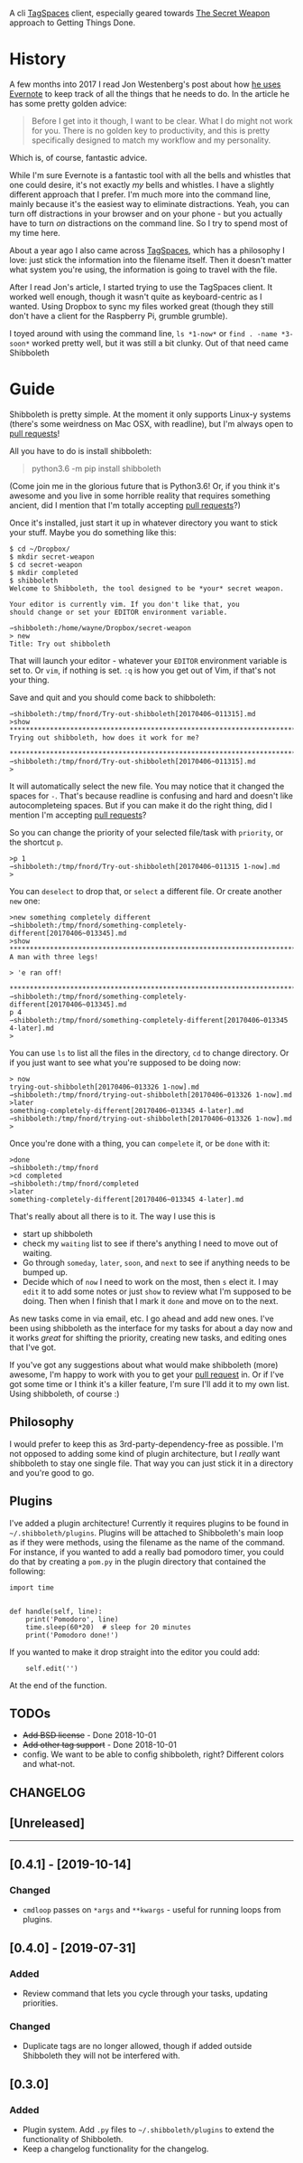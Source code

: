 A cli [TagSpaces][1] client, especially geared towards [The Secret Weapon][2]
approach to Getting Things Done.

# History

A few months into 2017 I read Jon Westenberg's post about how [he uses
Evernote][3] to keep track of all the things that he needs to do. In the article
he has some pretty golden advice:

> Before I get into it though, I want to be clear. What I do might not work
> for you. There is no golden key to productivity, and this is pretty
> specifically designed to match my workflow and my personality.

Which is, of course, fantastic advice.

While I'm sure Evernote is a fantastic tool with all the bells and whistles
that one could desire, it's not exactly *my* bells and whistles. I have a
slightly different approach that I prefer. I'm much more into the command line,
mainly because it's the easiest way to eliminate distractions. Yeah, you can
turn off distractions in your browser and on your phone - but you actually have
to turn *on* distractions on the command line. So I try to spend most of my
time here.

About a year ago I also came across [TagSpaces][1], which has a philosophy I
love: just stick the information into the filename itself. Then it doesn't
matter what system you're using, the information is going to travel with the
file.

After I read Jon's article, I started trying to use the TagSpaces client. It
worked well enough, though it wasn't quite as keyboard-centric as I wanted.
Using Dropbox to sync my files worked great (though they still don't have a
client for the Raspberry Pi, grumble grumble).

I toyed around with using the command line, `ls *1-now*` or `find . -name
*3-soon*` worked pretty well, but it was still a bit clunky. Out of that need
came Shibboleth

# Guide

Shibboleth is pretty simple. At the moment it only supports Linux-y systems
(there's some weirdness on Mac OSX, with readline), but I'm always open to
[pull requests][4]!

All you have to do is install shibboleth:

> python3.6 -m pip install shibboleth

(Come join me in the glorious future that is Python3.6! Or, if you think it's
awesome and you live in some horrible reality that requires something ancient,
did I mention that I'm totally accepting [pull requests][4]?)

Once it's installed, just start it up in whatever directory you want to stick
your stuff. Maybe you do something like this:


    $ cd ~/Dropbox/
    $ mkdir secret-weapon
    $ cd secret-weapon
    $ mkdir completed
    $ shibboleth
    Welcome to Shibboleth, the tool designed to be *your* secret weapon.

    Your editor is currently vim. If you don't like that, you
    should change or set your EDITOR environment variable.

    ⇀shibboleth:/home/wayne/Dropbox/secret-weapon
    > new
    Title: Try out shibboleth

That will launch your editor - whatever your `EDITOR` environment variable is
set to. Or `vim`, if nothing is set. `:q` is how you get out of Vim, if
that's not your thing.

Save and quit and you should come back to shibboleth:

    ⇀shibboleth:/tmp/fnord/Try-out-shibboleth[20170406~011315].md
    >show
    ********************************************************************************
    Trying out shibboleth, how does it work for me?

    ********************************************************************************
    ⇀shibboleth:/tmp/fnord/Try-out-shibboleth[20170406~011315].md
    >

It will automatically select the new file. You may notice that it changed the
spaces for `-`. That's because readline is confusing and hard and doesn't
like autocompleteing spaces. But if you can make it do the right thing, did I
mention I'm accepting [pull requests][4]?

So you can change the priority of your selected file/task with `priority`, or
the shortcut `p`.

    >p 1
    ⇀shibboleth:/tmp/fnord/Try-out-shibboleth[20170406~011315 1-now].md
    >

You can `deselect` to drop that, or `select` a different file. Or create
another `new` one:

    >new something completely different
    ⇀shibboleth:/tmp/fnord/something-completely-different[20170406~013345].md
    >show
    ********************************************************************************
    A man with three legs!

    > 'e ran off!

    ********************************************************************************
    ⇀shibboleth:/tmp/fnord/something-completely-different[20170406~013345].md
    p 4
    ⇀shibboleth:/tmp/fnord/something-completely-different[20170406~013345 4-later].md
    >

You can use `ls` to list all the files in the directory, `cd` to change
directory. Or if you just want to see what you're supposed to be doing now:

    > now
    trying-out-shibboleth[20170406~013326 1-now].md
    ⇀shibboleth:/tmp/fnord/trying-out-shibboleth[20170406~013326 1-now].md
    >later
    something-completely-different[20170406~013345 4-later].md
    ⇀shibboleth:/tmp/fnord/trying-out-shibboleth[20170406~013326 1-now].md
    >

Once you're done with a thing, you can `compelete` it, or be `done` with
it:

    >done
    ⇀shibboleth:/tmp/fnord
    >cd completed
    ⇀shibboleth:/tmp/fnord/completed
    >later
    something-completely-different[20170406~013345 4-later].md

That's really about all there is to it. The way I use this is

- start up shibboleth
- check my `waiting` list to see if there's anything I need to move out of
  waiting.
- Go through `someday`, `later`, `soon`, and `next` to see if anything
  needs to be bumped up.
- Decide which of `now` I need to work on the most, then `s` elect it. I
  may `edit` it to add some notes or just `show` to review what I'm
  supposed to be doing. Then when I finish that I mark it `done` and move on
  to the next.

As new tasks come in via email, etc. I go ahead and add new ones. I've been
using shibboleth as the interface for my tasks for about a day now and it works
*great* for shifting the priority, creating new tasks, and editing ones that
I've got.

If you've got any suggestions about what would make shibboleth (more) awesome,
I'm happy to work with you to get your [pull request][4] in. Or if I've got
some time or I think it's a killer feature, I'm sure I'll add it to my own
list. Using shibboleth, of course :)

Philosophy
----------

I would prefer to keep this as 3rd-party-dependency-free as possible. I'm not
opposed to adding some kind of plugin architecture, but I *really* want
shibboleth to stay one single file. That way you can just stick it in a
directory and you're good to go.

Plugins
-------

I've added a plugin architecture! Currently it requires plugins to be found in
`~/.shibboleth/plugins`. Plugins will be attached to Shibboleth's main loop as
if they were methods, using the filename as the name of the command. For
instance, if you wanted to add a really bad pomodoro timer, you could do that
by creating a `pom.py` in the plugin directory that contained the following:

    import time


    def handle(self, line):
        print('Pomodoro', line)
        time.sleep(60*20)  # sleep for 20 minutes
        print('Pomodoro done!')

If you wanted to make it drop straight into the editor you could add:

        self.edit('')

At the end of the function.


TODOs
-----

- ~~Add BSD license~~ - Done 2018-10-01
- ~~Add other tag support~~ - Done 2018-10-01
- config. We want to be able to config shibboleth, right? Different colors and
  what-not.

CHANGELOG
---------

## [Unreleased]

---

## [0.4.1] - [2019-10-14]

### Changed

- `cmdloop` passes on `*args` and `**kwargs` - useful for running loops from
  plugins.

## [0.4.0] - [2019-07-31]

### Added

- Review command that lets you cycle through your tasks, updating priorities.

### Changed

- Duplicate tags are no longer allowed, though if added outside Shibboleth they
  will not be interfered with.

## [0.3.0]

### Added

- Plugin system. Add `.py` files to `~/.shibboleth/plugins` to extend the
  functionality of Shibboleth.
- Keep a changelog functionality for the changelog.


[1]: https://www.tagspaces.org/ "TagSpaces"
[2]: http://www.thesecretweapon.org/the-secret-weapon-manifesto/manifesto-part-1-the-issue "The Secret Weapon Manifesto"
[3]: https://medium.com/hi-my-name-is-jon/how-i-use-evernote-to-pitch-at-the-top-of-my-game-2c5966ef720b
[4]: https://github.com/waynew/shibboleth#fork-destination-box
